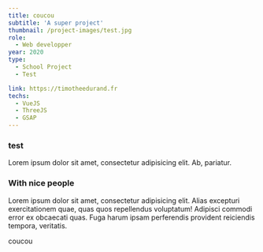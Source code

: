 ```yaml
---
title: coucou
subtitle: 'A super project'
thumbnail: /project-images/test.jpg
role:
  - Web developper
year: 2020
type:
  - School Project
  - Test

link: https://timotheedurand.fr
techs:
  - VueJS
  - ThreeJS
  - GSAP
---
```


### test

Lorem ipsum dolor sit amet, consectetur adipisicing elit. Ab, pariatur.

### With nice people

Lorem ipsum dolor sit amet, consectetur adipisicing elit. Alias excepturi exercitationem quae, quas quos repellendus
voluptatum! Adipisci commodi error ex obcaecati quas. Fuga harum ipsam perferendis provident reiciendis tempora, veritatis.

coucou

